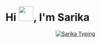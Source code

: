 <h1 align="center">Hi <img src="https://raw.githubusercontent.com/MartinHeinz/MartinHeinz/master/wave.gif" width="40">, I'm Sarika</h1>

<p align="center">
&nbsp&nbsp&nbsp&nbsp&nbsp&nbsp&nbsp&nbsp&nbsp&nbsp&nbsp&nbsp&nbsp&nbsp&nbsp&nbsp&nbsp&nbsp&nbsp&nbsp&nbsp&nbsp&nbsp&nbsp&nbsp&nbsp&nbsp&nbsp&nbsp&nbsp&nbsp&nbsp&nbsp&nbsp&nbsp&nbsp&nbsp&nbsp<a href="https://github.com/su-shubham/github-readme-stats"><img alt="Sarika  Typing" src="https://readme-typing-svg.herokuapp.com?color=%235EB3FF&duration=5094&lines=I%E2%80%99m+Passionate+Tech+learner;Frontent+Developer" /></a>
</p>
